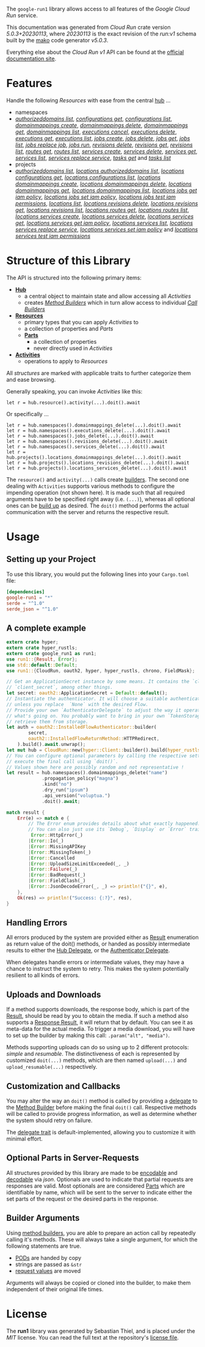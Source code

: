 <!---
DO NOT EDIT !
This file was generated automatically from 'src/generator/templates/api/README.md.mako'
DO NOT EDIT !
-->
The `google-run1` library allows access to all features of the *Google Cloud Run* service.

This documentation was generated from *Cloud Run* crate version *5.0.3+20230113*, where *20230113* is the exact revision of the *run:v1* schema built by the [mako](http://www.makotemplates.org/) code generator *v5.0.3*.

Everything else about the *Cloud Run* *v1* API can be found at the
[official documentation site](https://cloud.google.com/run/).
# Features

Handle the following *Resources* with ease from the central [hub](https://docs.rs/google-run1/5.0.3+20230113/google_run1/CloudRun) ... 

* namespaces
 * [*authorizeddomains list*](https://docs.rs/google-run1/5.0.3+20230113/google_run1/api::NamespaceAuthorizeddomainListCall), [*configurations get*](https://docs.rs/google-run1/5.0.3+20230113/google_run1/api::NamespaceConfigurationGetCall), [*configurations list*](https://docs.rs/google-run1/5.0.3+20230113/google_run1/api::NamespaceConfigurationListCall), [*domainmappings create*](https://docs.rs/google-run1/5.0.3+20230113/google_run1/api::NamespaceDomainmappingCreateCall), [*domainmappings delete*](https://docs.rs/google-run1/5.0.3+20230113/google_run1/api::NamespaceDomainmappingDeleteCall), [*domainmappings get*](https://docs.rs/google-run1/5.0.3+20230113/google_run1/api::NamespaceDomainmappingGetCall), [*domainmappings list*](https://docs.rs/google-run1/5.0.3+20230113/google_run1/api::NamespaceDomainmappingListCall), [*executions cancel*](https://docs.rs/google-run1/5.0.3+20230113/google_run1/api::NamespaceExecutionCancelCall), [*executions delete*](https://docs.rs/google-run1/5.0.3+20230113/google_run1/api::NamespaceExecutionDeleteCall), [*executions get*](https://docs.rs/google-run1/5.0.3+20230113/google_run1/api::NamespaceExecutionGetCall), [*executions list*](https://docs.rs/google-run1/5.0.3+20230113/google_run1/api::NamespaceExecutionListCall), [*jobs create*](https://docs.rs/google-run1/5.0.3+20230113/google_run1/api::NamespaceJobCreateCall), [*jobs delete*](https://docs.rs/google-run1/5.0.3+20230113/google_run1/api::NamespaceJobDeleteCall), [*jobs get*](https://docs.rs/google-run1/5.0.3+20230113/google_run1/api::NamespaceJobGetCall), [*jobs list*](https://docs.rs/google-run1/5.0.3+20230113/google_run1/api::NamespaceJobListCall), [*jobs replace job*](https://docs.rs/google-run1/5.0.3+20230113/google_run1/api::NamespaceJobReplaceJobCall), [*jobs run*](https://docs.rs/google-run1/5.0.3+20230113/google_run1/api::NamespaceJobRunCall), [*revisions delete*](https://docs.rs/google-run1/5.0.3+20230113/google_run1/api::NamespaceRevisionDeleteCall), [*revisions get*](https://docs.rs/google-run1/5.0.3+20230113/google_run1/api::NamespaceRevisionGetCall), [*revisions list*](https://docs.rs/google-run1/5.0.3+20230113/google_run1/api::NamespaceRevisionListCall), [*routes get*](https://docs.rs/google-run1/5.0.3+20230113/google_run1/api::NamespaceRouteGetCall), [*routes list*](https://docs.rs/google-run1/5.0.3+20230113/google_run1/api::NamespaceRouteListCall), [*services create*](https://docs.rs/google-run1/5.0.3+20230113/google_run1/api::NamespaceServiceCreateCall), [*services delete*](https://docs.rs/google-run1/5.0.3+20230113/google_run1/api::NamespaceServiceDeleteCall), [*services get*](https://docs.rs/google-run1/5.0.3+20230113/google_run1/api::NamespaceServiceGetCall), [*services list*](https://docs.rs/google-run1/5.0.3+20230113/google_run1/api::NamespaceServiceListCall), [*services replace service*](https://docs.rs/google-run1/5.0.3+20230113/google_run1/api::NamespaceServiceReplaceServiceCall), [*tasks get*](https://docs.rs/google-run1/5.0.3+20230113/google_run1/api::NamespaceTaskGetCall) and [*tasks list*](https://docs.rs/google-run1/5.0.3+20230113/google_run1/api::NamespaceTaskListCall)
* projects
 * [*authorizeddomains list*](https://docs.rs/google-run1/5.0.3+20230113/google_run1/api::ProjectAuthorizeddomainListCall), [*locations authorizeddomains list*](https://docs.rs/google-run1/5.0.3+20230113/google_run1/api::ProjectLocationAuthorizeddomainListCall), [*locations configurations get*](https://docs.rs/google-run1/5.0.3+20230113/google_run1/api::ProjectLocationConfigurationGetCall), [*locations configurations list*](https://docs.rs/google-run1/5.0.3+20230113/google_run1/api::ProjectLocationConfigurationListCall), [*locations domainmappings create*](https://docs.rs/google-run1/5.0.3+20230113/google_run1/api::ProjectLocationDomainmappingCreateCall), [*locations domainmappings delete*](https://docs.rs/google-run1/5.0.3+20230113/google_run1/api::ProjectLocationDomainmappingDeleteCall), [*locations domainmappings get*](https://docs.rs/google-run1/5.0.3+20230113/google_run1/api::ProjectLocationDomainmappingGetCall), [*locations domainmappings list*](https://docs.rs/google-run1/5.0.3+20230113/google_run1/api::ProjectLocationDomainmappingListCall), [*locations jobs get iam policy*](https://docs.rs/google-run1/5.0.3+20230113/google_run1/api::ProjectLocationJobGetIamPolicyCall), [*locations jobs set iam policy*](https://docs.rs/google-run1/5.0.3+20230113/google_run1/api::ProjectLocationJobSetIamPolicyCall), [*locations jobs test iam permissions*](https://docs.rs/google-run1/5.0.3+20230113/google_run1/api::ProjectLocationJobTestIamPermissionCall), [*locations list*](https://docs.rs/google-run1/5.0.3+20230113/google_run1/api::ProjectLocationListCall), [*locations revisions delete*](https://docs.rs/google-run1/5.0.3+20230113/google_run1/api::ProjectLocationRevisionDeleteCall), [*locations revisions get*](https://docs.rs/google-run1/5.0.3+20230113/google_run1/api::ProjectLocationRevisionGetCall), [*locations revisions list*](https://docs.rs/google-run1/5.0.3+20230113/google_run1/api::ProjectLocationRevisionListCall), [*locations routes get*](https://docs.rs/google-run1/5.0.3+20230113/google_run1/api::ProjectLocationRouteGetCall), [*locations routes list*](https://docs.rs/google-run1/5.0.3+20230113/google_run1/api::ProjectLocationRouteListCall), [*locations services create*](https://docs.rs/google-run1/5.0.3+20230113/google_run1/api::ProjectLocationServiceCreateCall), [*locations services delete*](https://docs.rs/google-run1/5.0.3+20230113/google_run1/api::ProjectLocationServiceDeleteCall), [*locations services get*](https://docs.rs/google-run1/5.0.3+20230113/google_run1/api::ProjectLocationServiceGetCall), [*locations services get iam policy*](https://docs.rs/google-run1/5.0.3+20230113/google_run1/api::ProjectLocationServiceGetIamPolicyCall), [*locations services list*](https://docs.rs/google-run1/5.0.3+20230113/google_run1/api::ProjectLocationServiceListCall), [*locations services replace service*](https://docs.rs/google-run1/5.0.3+20230113/google_run1/api::ProjectLocationServiceReplaceServiceCall), [*locations services set iam policy*](https://docs.rs/google-run1/5.0.3+20230113/google_run1/api::ProjectLocationServiceSetIamPolicyCall) and [*locations services test iam permissions*](https://docs.rs/google-run1/5.0.3+20230113/google_run1/api::ProjectLocationServiceTestIamPermissionCall)




# Structure of this Library

The API is structured into the following primary items:

* **[Hub](https://docs.rs/google-run1/5.0.3+20230113/google_run1/CloudRun)**
    * a central object to maintain state and allow accessing all *Activities*
    * creates [*Method Builders*](https://docs.rs/google-run1/5.0.3+20230113/google_run1/client::MethodsBuilder) which in turn
      allow access to individual [*Call Builders*](https://docs.rs/google-run1/5.0.3+20230113/google_run1/client::CallBuilder)
* **[Resources](https://docs.rs/google-run1/5.0.3+20230113/google_run1/client::Resource)**
    * primary types that you can apply *Activities* to
    * a collection of properties and *Parts*
    * **[Parts](https://docs.rs/google-run1/5.0.3+20230113/google_run1/client::Part)**
        * a collection of properties
        * never directly used in *Activities*
* **[Activities](https://docs.rs/google-run1/5.0.3+20230113/google_run1/client::CallBuilder)**
    * operations to apply to *Resources*

All *structures* are marked with applicable traits to further categorize them and ease browsing.

Generally speaking, you can invoke *Activities* like this:

```Rust,ignore
let r = hub.resource().activity(...).doit().await
```

Or specifically ...

```ignore
let r = hub.namespaces().domainmappings_delete(...).doit().await
let r = hub.namespaces().executions_delete(...).doit().await
let r = hub.namespaces().jobs_delete(...).doit().await
let r = hub.namespaces().revisions_delete(...).doit().await
let r = hub.namespaces().services_delete(...).doit().await
let r = hub.projects().locations_domainmappings_delete(...).doit().await
let r = hub.projects().locations_revisions_delete(...).doit().await
let r = hub.projects().locations_services_delete(...).doit().await
```

The `resource()` and `activity(...)` calls create [builders][builder-pattern]. The second one dealing with `Activities` 
supports various methods to configure the impending operation (not shown here). It is made such that all required arguments have to be 
specified right away (i.e. `(...)`), whereas all optional ones can be [build up][builder-pattern] as desired.
The `doit()` method performs the actual communication with the server and returns the respective result.

# Usage

## Setting up your Project

To use this library, you would put the following lines into your `Cargo.toml` file:

```toml
[dependencies]
google-run1 = "*"
serde = "^1.0"
serde_json = "^1.0"
```

## A complete example

```Rust
extern crate hyper;
extern crate hyper_rustls;
extern crate google_run1 as run1;
use run1::{Result, Error};
use std::default::Default;
use run1::{CloudRun, oauth2, hyper, hyper_rustls, chrono, FieldMask};

// Get an ApplicationSecret instance by some means. It contains the `client_id` and 
// `client_secret`, among other things.
let secret: oauth2::ApplicationSecret = Default::default();
// Instantiate the authenticator. It will choose a suitable authentication flow for you, 
// unless you replace  `None` with the desired Flow.
// Provide your own `AuthenticatorDelegate` to adjust the way it operates and get feedback about 
// what's going on. You probably want to bring in your own `TokenStorage` to persist tokens and
// retrieve them from storage.
let auth = oauth2::InstalledFlowAuthenticator::builder(
        secret,
        oauth2::InstalledFlowReturnMethod::HTTPRedirect,
    ).build().await.unwrap();
let mut hub = CloudRun::new(hyper::Client::builder().build(hyper_rustls::HttpsConnectorBuilder::new().with_native_roots().https_or_http().enable_http1().build()), auth);
// You can configure optional parameters by calling the respective setters at will, and
// execute the final call using `doit()`.
// Values shown here are possibly random and not representative !
let result = hub.namespaces().domainmappings_delete("name")
             .propagation_policy("magna")
             .kind("no")
             .dry_run("ipsum")
             .api_version("voluptua.")
             .doit().await;

match result {
    Err(e) => match e {
        // The Error enum provides details about what exactly happened.
        // You can also just use its `Debug`, `Display` or `Error` traits
         Error::HttpError(_)
        |Error::Io(_)
        |Error::MissingAPIKey
        |Error::MissingToken(_)
        |Error::Cancelled
        |Error::UploadSizeLimitExceeded(_, _)
        |Error::Failure(_)
        |Error::BadRequest(_)
        |Error::FieldClash(_)
        |Error::JsonDecodeError(_, _) => println!("{}", e),
    },
    Ok(res) => println!("Success: {:?}", res),
}

```
## Handling Errors

All errors produced by the system are provided either as [Result](https://docs.rs/google-run1/5.0.3+20230113/google_run1/client::Result) enumeration as return value of
the doit() methods, or handed as possibly intermediate results to either the 
[Hub Delegate](https://docs.rs/google-run1/5.0.3+20230113/google_run1/client::Delegate), or the [Authenticator Delegate](https://docs.rs/yup-oauth2/*/yup_oauth2/trait.AuthenticatorDelegate.html).

When delegates handle errors or intermediate values, they may have a chance to instruct the system to retry. This 
makes the system potentially resilient to all kinds of errors.

## Uploads and Downloads
If a method supports downloads, the response body, which is part of the [Result](https://docs.rs/google-run1/5.0.3+20230113/google_run1/client::Result), should be
read by you to obtain the media.
If such a method also supports a [Response Result](https://docs.rs/google-run1/5.0.3+20230113/google_run1/client::ResponseResult), it will return that by default.
You can see it as meta-data for the actual media. To trigger a media download, you will have to set up the builder by making
this call: `.param("alt", "media")`.

Methods supporting uploads can do so using up to 2 different protocols: 
*simple* and *resumable*. The distinctiveness of each is represented by customized 
`doit(...)` methods, which are then named `upload(...)` and `upload_resumable(...)` respectively.

## Customization and Callbacks

You may alter the way an `doit()` method is called by providing a [delegate](https://docs.rs/google-run1/5.0.3+20230113/google_run1/client::Delegate) to the 
[Method Builder](https://docs.rs/google-run1/5.0.3+20230113/google_run1/client::CallBuilder) before making the final `doit()` call. 
Respective methods will be called to provide progress information, as well as determine whether the system should 
retry on failure.

The [delegate trait](https://docs.rs/google-run1/5.0.3+20230113/google_run1/client::Delegate) is default-implemented, allowing you to customize it with minimal effort.

## Optional Parts in Server-Requests

All structures provided by this library are made to be [encodable](https://docs.rs/google-run1/5.0.3+20230113/google_run1/client::RequestValue) and 
[decodable](https://docs.rs/google-run1/5.0.3+20230113/google_run1/client::ResponseResult) via *json*. Optionals are used to indicate that partial requests are responses 
are valid.
Most optionals are are considered [Parts](https://docs.rs/google-run1/5.0.3+20230113/google_run1/client::Part) which are identifiable by name, which will be sent to 
the server to indicate either the set parts of the request or the desired parts in the response.

## Builder Arguments

Using [method builders](https://docs.rs/google-run1/5.0.3+20230113/google_run1/client::CallBuilder), you are able to prepare an action call by repeatedly calling it's methods.
These will always take a single argument, for which the following statements are true.

* [PODs][wiki-pod] are handed by copy
* strings are passed as `&str`
* [request values](https://docs.rs/google-run1/5.0.3+20230113/google_run1/client::RequestValue) are moved

Arguments will always be copied or cloned into the builder, to make them independent of their original life times.

[wiki-pod]: http://en.wikipedia.org/wiki/Plain_old_data_structure
[builder-pattern]: http://en.wikipedia.org/wiki/Builder_pattern
[google-go-api]: https://github.com/google/google-api-go-client

# License
The **run1** library was generated by Sebastian Thiel, and is placed 
under the *MIT* license.
You can read the full text at the repository's [license file][repo-license].

[repo-license]: https://github.com/Byron/google-apis-rsblob/main/LICENSE.md

